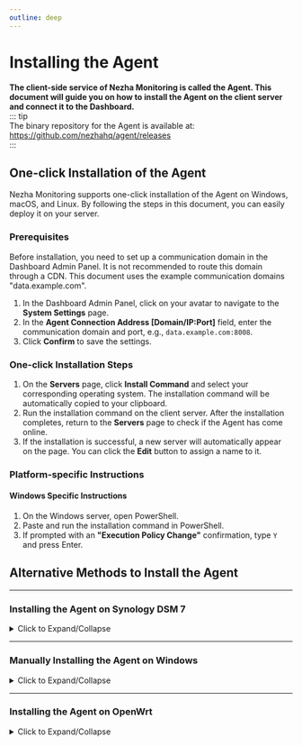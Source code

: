 ```yaml
---
outline: deep
---
```

# Installing the Agent

**The client-side service of Nezha Monitoring is called the Agent. This document will guide you on how to install the Agent on the client server and connect it to the Dashboard.**  
::: tip  
The binary repository for the Agent is available at: <https://github.com/nezhahq/agent/releases>  
:::

## One-click Installation of the Agent

Nezha Monitoring supports one-click installation of the Agent on Windows, macOS, and Linux. By following the steps in this document, you can easily deploy it on your server.

### Prerequisites

Before installation, you need to set up a communication domain in the Dashboard Admin Panel. It is not recommended to route this domain through a CDN. This document uses the example communication domains "data.example.com".  
1. In the Dashboard Admin Panel, click on your avatar to navigate to the **System Settings** page.  
2. In the **Agent Connection Address [Domain/IP:Port]** field, enter the communication domain and port, e.g., `data.example.com:8008`.  
3. Click **Confirm** to save the settings.

### One-click Installation Steps

1. On the **Servers** page, click **Install Command** and select your corresponding operating system. The installation command will be automatically copied to your clipboard.  
2. Run the installation command on the client server. After the installation completes, return to the **Servers** page to check if the Agent has come online.  
3. If the installation is successful, a new server  will automatically appear on the page. You can click the **Edit** button to assign a name to it.  

### Platform-specific Instructions

#### Windows Specific Instructions
1. On the Windows server, open PowerShell.  
2. Paste and run the installation command in PowerShell.  
3. If prompted with an **"Execution Policy Change"** confirmation, type `Y` and press Enter.

## Alternative Methods to Install the Agent

---

### Installing the Agent on Synology DSM 7

<details>
  <summary>Click to Expand/Collapse</summary>

Since Synology NAS devices are based on specific versions of Linux, their shell environments and package managers differ from standard Linux systems, making one-click installation scripts unsupported. Therefore, you need to manually install the Agent by following these steps:

---

#### 1. Preparation

1. **Ensure Administrator Privileges**  
   - Log in to the Synology management interface or SSH into the device using an administrator account.

2. **Install Necessary Dependencies**  
   Ensure that your Synology device has `wget`, `unzip`, or `curl` installed.

::: tip  
Alternatively, you can download and extract the Nezha Agent binaries in advance and manually upload them via Synology's DSM File Station, bypassing the need to install dependencies.
:::

---

#### 2. Download the Nezha Agent

1. **Determine the Synology CPU Architecture**  
   Use the following command to identify your device's architecture:
   ```bash
   uname -m
   ```
   Common architecture mappings:
   - `x86_64` corresponds to `amd64`
   - `armv7l` or `aarch64` corresponds to `arm`

2. **Download the Appropriate Nezha Agent Binary**  
   Select the correct download link based on your device's architecture. For example, for `amd64`:
   ```bash
   wget -O nezha-agent.zip https://github.com/nezhahq/agent/releases/latest/download/nezha-agent_linux_amd64.zip
   ```

3. **Extract the Files**  
   Extract the downloaded archive to a specified directory, such as `/opt/nezha`:
   ```bash
   mkdir -p /opt/nezha
   unzip nezha-agent.zip -d /opt/nezha
   ```

4. **Grant Execute Permissions**
   ```bash
   chmod +x /opt/nezha/nezha-agent
   ```
---

#### 3. Create the Configuration File

1. **Create and Edit the Configuration File**  
   In the `/opt/nezha` directory, create a `config.yml` file with the following content:
   ```yaml
   client_secret: your_agent_secret
   debug: false
   disable_auto_update: false
   disable_command_execute: false
   disable_force_update: false
   disable_nat: false
   disable_send_query: false
   gpu: false
   insecure_tls: false
   ip_report_period: 1800
   report_delay: 1
   server: data.example.com:8008
   skip_connection_count: false
   skip_procs_count: false
   temperature: false
   tls: false 
   use_gitee_to_upgrade: false
   use_ipv6_country_code: false
   uuid: your_uuid
   ```
   - **Field Descriptions**:
     - `server`: Replace with your Dashboard address and port, e.g., `data.example.com:8008`.
     - `client_secret`: Replace with the `agentsecretkey` from the Dashboard's configuration file, typically located at `/opt/nezha/dashboard/data/config.yaml`.
     - `uuid`: Generate a unique identifier for this Agent using the `uuidgen` command:
       ```bash
       uuidgen
       ```
   - **Save the File**: Save the file to `/opt/nezha/config.yml`.

---

#### 4. Create a systemd Service File

1. **Create the Service File**  
   In the `/etc/systemd/system/` directory, create a `nezha-agent.service` file:
   ```bash
   sudo nano /etc/systemd/system/nezha-agent.service
   ```

2. **Add the Following Content**:
   ```ini
   [Unit]
   Description=Nezha Agent
   After=network.target

   [Service]
   Type=simple
   User=root
   Group=root
   ExecStart=/opt/nezha/nezha-agent -c /opt/nezha/config.yml
   Restart=always
   RestartSec=5

   [Install]
   WantedBy=multi-user.target
   ```

3. **Save the File and Reload Service Configuration**:
   ```bash
   sudo systemctl daemon-reload
   ```

---
    
#### 5. Start the Agent

1. **Start the Service**  
   Use the following command to start the Agent:
   ```bash
   sudo systemctl start nezha-agent
   ```

2. **Enable the Service to Start on Boot**  
   ```bash
   sudo systemctl enable nezha-agent
   ```

3. **Check Service Status**  
   Ensure the Agent is running correctly:
   ```bash
   sudo systemctl status nezha-agent
   ```

---
    
#### 6. Verify Agent Connection

1. Log in to the Dashboard and check if a new device has come online.
2. Ensure the Agent is running smoothly without any error logs.

</details>

---

### Manually Installing the Agent on Windows

<details>
  <summary>Click to Expand/Collapse</summary>

In addition to the one-click script, Windows systems can also install the Agent by downloading the corresponding binary files and manually configuring them. Follow the steps below:

---

#### 1. Preparation

1. **Ensure Administrator Privileges**  
   Log in to the Windows system using an administrator account.

2. **Install Necessary Tools**  
   - Ensure you have a decompression tool installed, such as `7-Zip` or `WinRAR`.

---

#### 2. Download the Nezha Agent

1. **Confirm System Architecture**  
   - Windows systems are generally `amd64` architecture, so download the corresponding binary.

2. **Download the Nezha Agent Files**  
   - Visit the [Nezha Agent Releases](https://github.com/nezhahq/agent/releases) page and download the version suitable for `Windows`, for example:
     ```plaintext
     nezha-agent_windows_amd64.zip
     ```

3. **Extract the Files**  
   - Extract the downloaded archive to a designated directory, such as `C:\nezha`.

---

#### 3. Create the Configuration File

1. **Create and Edit the Configuration File**  
   In the extracted directory, create a `config.yml` file with the following content:
   ```yaml
   client_secret: your_agent_secret
   debug: false
   disable_auto_update: false
   disable_command_execute: false
   disable_force_update: false
   disable_nat: false
   disable_send_query: false
   gpu: false
   insecure_tls: false
   ip_report_period: 1800
   report_delay: 1
   server: data.example.com:8008
   skip_connection_count: false
   skip_procs_count: false
   temperature: false
   tls: false 
   use_gitee_to_upgrade: false
   use_ipv6_country_code: false
   uuid: your_uuid
   ```
   - **Field Descriptions**:
     - `server`: Replace with your Dashboard address and port, e.g., `data.example.com:8008`.
     - `client_secret`: Replace with the `agentsecretkey` from the Dashboard's configuration file, typically located at `/opt/nezha/dashboard/data/config.yaml`.
     - `uuid`: Generate a unique identifier for this Agent using an online tool.
    
2. **Save the File**  
   Save the file as `config.yml` in the Agent's directory.

---

#### 4. Run the Agent

1. **Run the Agent with Administrator Privileges**  
   Open CMD with administrator rights, navigate to the Agent's directory, and execute the following command:
   ```powershell
   nezha-agent.exe -c config.yml
   ```

2. **Verify the Connection**  
   - Log in to the Dashboard and check if a new device has come online.
   - If there are no error messages in the Agent's logs, the installation is successful.

---

#### 5. Configure the Agent to Run as a Service

1. **Install as a Service**  
   - Navigate to the Agent's directory in CMD and run:
     ```powershell
     nezha-agent.exe service install
     ```

2. **Start the Service**  
   - After successful installation, the Agent will automatically start as a service and will run on system boot.

3. **Uninstall the Service**  
   - To uninstall the service, run the following command:
     ```powershell
     nezha-agent.exe service uninstall
     ```

</details>

---
    
### Installing the Agent on OpenWrt

<details>
  <summary>Click to Expand/Collapse</summary>

OpenWrt is a lightweight Linux distribution. Installing the Nezha Agent on OpenWrt requires manual downloading and configuration. Follow the steps below:

---

#### 1. Preparation

1. **Ensure Administrator Privileges**  
   - SSH into the OpenWrt device using the `root` account.

2. **Install Necessary Tools**  
   - Update the package list and install required tools:
     ```bash
     opkg update
     opkg install wget unzip
     ```

---

#### 2. Download the Nezha Agent

1. **Determine System Architecture**  
   Use the following command to identify the device's architecture:
   ```bash
   uname -m
   ```
   Common architecture mappings:
   - `x86_64` corresponds to `nezha-agent_linux_amd64.zip`
   - `arm` or `aarch64` corresponds to `nezha-agent_linux_arm.zip`

2. **Download the Appropriate Nezha Agent**  
   Replace `<arch>` with your device's architecture:
   ```bash
   wget -O nezha-agent.zip https://github.com/nezhahq/agent/releases/latest/download/nezha-agent_linux_<arch>.zip
   ```

3. **Extract the Files**  
   Extract the archive to the `/etc/nezha` directory:
   ```bash
   mkdir -p /etc/nezha
   unzip nezha-agent.zip -d /etc/nezha
   ```

---

#### 3. Create the Configuration File

1. **Create the Configuration File**  
   Create and edit the `/etc/nezha/config.yml` file:
   ```bash
   touch /etc/nezha/config.yml
   vi /etc/nezha/config.yml
   ```
   Add the following content:
   ```yaml
   client_secret: your_agent_secret
   debug: false
   disable_auto_update: false
   disable_command_execute: false
   disable_force_update: false
   disable_nat: false
   disable_send_query: false
   gpu: false
   insecure_tls: false
   ip_report_period: 1800
   report_delay: 1
   server: data.example.com:8008
   skip_connection_count: false
   skip_procs_count: false
   temperature: false
   tls: false 
   use_gitee_to_upgrade: false
   use_ipv6_country_code: false
   uuid: your_uuid
   ```

2. **Save the Configuration File**  
   Ensure the configuration file is saved at `/etc/nezha/config.yml`.

---

#### 4. Run the Agent

1. **Grant Execute Permissions and Start the Agent**  
   ```bash
   chmod +x /etc/nezha/nezha-agent
   /etc/nezha/nezha-agent -c /etc/nezha/config.yml
   ```

2. **Verify Agent Connection**  
   - Log in to the Dashboard Admin Panel and check if a new device has come online.
   - Ensure the Agent is running correctly.

---

#### 5. Configure the Agent to Start on Boot

1. **Create a Service Script**  
   Create a service script at `/etc/init.d/nezha-service`:
   ```bash
   vi /etc/init.d/nezha-service
   ```

2. **Add the Following Content**  
   Replace `/etc/nezha/nezha-agent` and `/etc/nezha/config.yml` with the correct paths if different:
   ```bash
   #!/bin/sh /etc/rc.common

   START=99
   USE_PROCD=1

   start_service() {
       procd_open_instance
       procd_set_param command /etc/nezha/nezha-agent -c /etc/nezha/config.yml
       procd_set_param respawn
       procd_close_instance
   }

   stop_service() {
       killall nezha-agent
   }

   restart() {
       stop
       sleep 2
       start
   }
   ```

3. **Grant Execute Permissions**  
   ```bash
   chmod +x /etc/init.d/nezha-service
   ```

4. **Enable and Start the Service**  
   ```bash
   /etc/init.d/nezha-service enable
   /etc/init.d/nezha-service start
   ```

5. **Verify Service Status**  
   Check if the service is running correctly:
   ```bash
   ps | grep nezha-agent
   ```

---
    
### Note

- **Configuration File Path**: Ensure the paths to the configuration files (e.g., `/etc/nezha/config.yml`) are correct in the service scripts.
- **Service Management**: You can manage the service using the following commands:
  - Manually start the service:
    ```bash
    /etc/init.d/nezha-service start
    ```
  - Stop the service:
    ```bash
    /etc/init.d/nezha-service stop
    ```
  - Restart the service:
    ```bash
    /etc/init.d/nezha-service restart
    ```
- **Log Troubleshooting**: If the Agent fails to start correctly, check relevant logs using `logread` to identify issues.
</details>